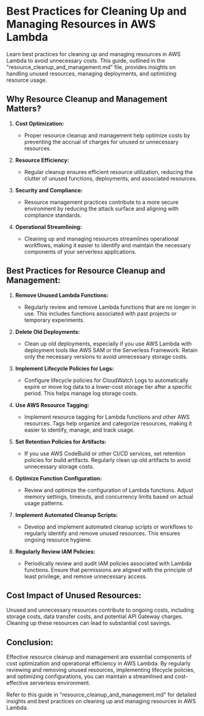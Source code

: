# Best Practices for Cleaning Up and Managing Resources in AWS Lambda

Learn best practices for cleaning up and managing resources in AWS Lambda to avoid unnecessary costs. This guide, outlined in the "resource_cleanup_and_management.md" file, provides insights on handling unused resources, managing deployments, and optimizing resource usage.

## Why Resource Cleanup and Management Matters?

1. **Cost Optimization:**
   - Proper resource cleanup and management help optimize costs by preventing the accrual of charges for unused or unnecessary resources.

2. **Resource Efficiency:**
   - Regular cleanup ensures efficient resource utilization, reducing the clutter of unused functions, deployments, and associated resources.

3. **Security and Compliance:**
   - Resource management practices contribute to a more secure environment by reducing the attack surface and aligning with compliance standards.

4. **Operational Streamlining:**
   - Cleaning up and managing resources streamlines operational workflows, making it easier to identify and maintain the necessary components of your serverless applications.

## Best Practices for Resource Cleanup and Management:

1. **Remove Unused Lambda Functions:**
   - Regularly review and remove Lambda functions that are no longer in use. This includes functions associated with past projects or temporary experiments.

2. **Delete Old Deployments:**
   - Clean up old deployments, especially if you use AWS Lambda with deployment tools like AWS SAM or the Serverless Framework. Retain only the necessary versions to avoid unnecessary storage costs.

3. **Implement Lifecycle Policies for Logs:**
   - Configure lifecycle policies for CloudWatch Logs to automatically expire or move log data to a lower-cost storage tier after a specific period. This helps manage log storage costs.

4. **Use AWS Resource Tagging:**
   - Implement resource tagging for Lambda functions and other AWS resources. Tags help organize and categorize resources, making it easier to identify, manage, and track usage.

5. **Set Retention Policies for Artifacts:**
   - If you use AWS CodeBuild or other CI/CD services, set retention policies for build artifacts. Regularly clean up old artifacts to avoid unnecessary storage costs.

6. **Optimize Function Configuration:**
   - Review and optimize the configuration of Lambda functions. Adjust memory settings, timeouts, and concurrency limits based on actual usage patterns.

7. **Implement Automated Cleanup Scripts:**
   - Develop and implement automated cleanup scripts or workflows to regularly identify and remove unused resources. This ensures ongoing resource hygiene.

8. **Regularly Review IAM Policies:**
   - Periodically review and audit IAM policies associated with Lambda functions. Ensure that permissions are aligned with the principle of least privilege, and remove unnecessary access.

## Cost Impact of Unused Resources:

Unused and unnecessary resources contribute to ongoing costs, including storage costs, data transfer costs, and potential API Gateway charges. Cleaning up these resources can lead to substantial cost savings.

## Conclusion:

Effective resource cleanup and management are essential components of cost optimization and operational efficiency in AWS Lambda. By regularly reviewing and removing unused resources, implementing lifecycle policies, and optimizing configurations, you can maintain a streamlined and cost-effective serverless environment.

Refer to this guide in "resource_cleanup_and_management.md" for detailed insights and best practices on cleaning up and managing resources in AWS Lambda.
